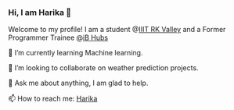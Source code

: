 ### Hi, I am Harika 👋

Welcome to my profile! I am a student @[IIIT RK Valley](https://www.rguktrkv.ac.in/) and a Former Programmer Trainee @[iB Hubs](https://ibhubs.co/)


🌱 I’m currently learning Machine learning.

👯 I’m looking to collaborate on weather prediction projects. 

💬 Ask me about anything, I am glad to help.

📫 How to reach me: [Harika](mailto:harikavaddadi151008@gmail.com)
